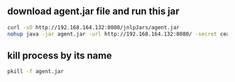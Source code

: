 ## download agent.jar file and run this jar
```bash
curl -sO http://192.168.164.132:8080/jnlpJars/agent.jar
nohup java -jar agent.jar -url http://192.168.164.132:8080/ -secret cea1717f58a77cc4065607887368acb85408c7351dbc91020cd71e31536a542d -name "frappe-bench" -webSocket -workDir "/home/frappe" > nohup.out 2>&1 &
```
## kill process by its name 
```bash
pkill -f agent.jar
```
